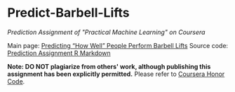 # Predict-Barbell-Lifts
_Prediction Assignment of "Practical Machine Learning" on Coursera_

Main page: [Predicting “How Well” People Perform Barbell Lifts](https://corytu.github.io/Predict-Barbell-Lifts/Prediction_Assignment.html)
Source code: [Prediction Assignment R Markdown](Prediction_Assignment.Rmd)

__Note: DO NOT plagiarize from others' work, although publishing this assignment has been explicitly permitted.__ Please refer to [Coursera Honor Code](https://learner.coursera.help/hc/en-us/articles/209818863-Coursera-Honor-Code).
